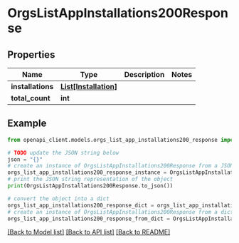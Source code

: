 # OrgsListAppInstallations200Response


## Properties

Name | Type | Description | Notes
------------ | ------------- | ------------- | -------------
**installations** | [**List[Installation]**](Installation.md) |  | 
**total_count** | **int** |  | 

## Example

```python
from openapi_client.models.orgs_list_app_installations200_response import OrgsListAppInstallations200Response

# TODO update the JSON string below
json = "{}"
# create an instance of OrgsListAppInstallations200Response from a JSON string
orgs_list_app_installations200_response_instance = OrgsListAppInstallations200Response.from_json(json)
# print the JSON string representation of the object
print(OrgsListAppInstallations200Response.to_json())

# convert the object into a dict
orgs_list_app_installations200_response_dict = orgs_list_app_installations200_response_instance.to_dict()
# create an instance of OrgsListAppInstallations200Response from a dict
orgs_list_app_installations200_response_from_dict = OrgsListAppInstallations200Response.from_dict(orgs_list_app_installations200_response_dict)
```
[[Back to Model list]](../README.md#documentation-for-models) [[Back to API list]](../README.md#documentation-for-api-endpoints) [[Back to README]](../README.md)


